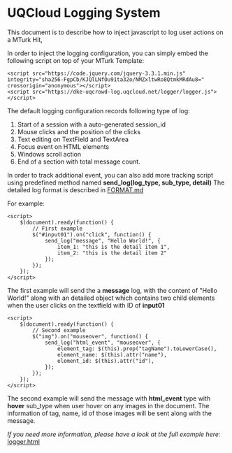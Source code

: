 # UQCloud Logging System

This document is to describe how to inject javascript to log user actions on a MTurk Hit,

In order to inject the logging configuration, you can simply embed the following script on top of your MTurk Template:

    <script src="https://code.jquery.com/jquery-3.3.1.min.js" integrity="sha256-FgpCb/KJQlLNfOu91ta32o/NMZxltwRo8QtmkMRdAu8=" crossorigin="anonymous"></script>
    <script src="https://dke-uqcrowd-log.uqcloud.net/logger/logger.js"></script>

The default logging configuration records following type of log:

1. Start of a session with a auto-generated session_id
2. Mouse clicks and the position of the clicks
3. Text editing on TextField and TextArea
4. Focus event on HTML elements
5. Windows scroll action
6. End of a section with total message count.


In order to track additional event, you can also add more tracking script using predefined method named **send_log(log_type, sub_type, detail)**
The detailed log format is described in [FORMAT.md](https://github.com/d-lab/uqcrowd-log/blob/master/FORMAT.md)

For example: 

    <script>
        $(document).ready(function() {
            // First example 
            $("#input01").on("click", function() {
                send_log("message", "Hello World!", {
                    item_1: "this is the detail item 1",
                    item_2: "this is the detail item 2"
                });
            });  
        });
    </script>
    
The first example will send the a **message** log, with the content of "Hello World!" along with an detailed object which contains two child elements when the
user clicks on the textfield with ID of **input01**

    <script>
        $(document).ready(function() {
            // Second example 
            $("img").on("mouseover", function() {
                send_log("html_event", "mouseover", {
                    element_tag: $(this).prop("tagName").toLowerCase(),
                    element_name: $(this).attr("name"),
                    element_id: $(this).attr("id"),
                });
            });      
        });
    </script>

The second example will send the message with **html_event** type with **hover** sub_type when user hover on any images
in the document. The information of tag, name, id of those images will be sent along with the message.
    

_If you need more information, please have a look at the full example here:_ [logger.html](https://github.com/d-lab/uqcrowd-log/blob/master/templates/logger.html)